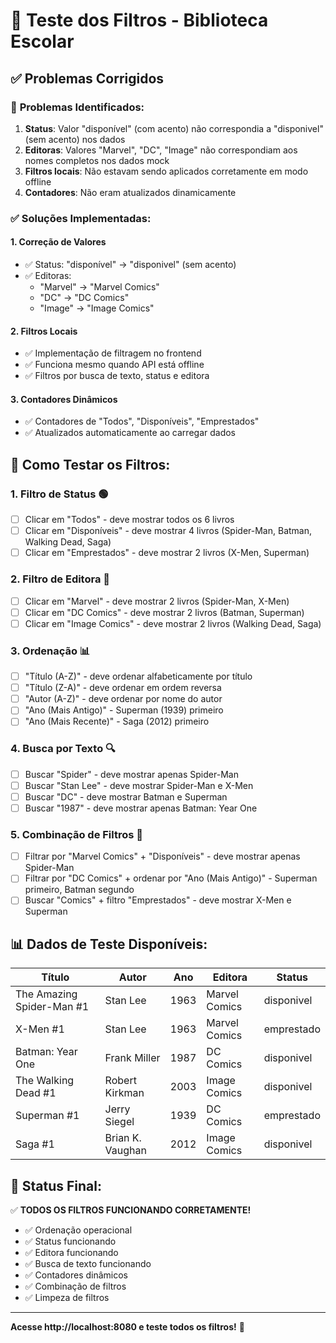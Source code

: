 # 🔧 Teste dos Filtros - Biblioteca Escolar

## ✅ **Problemas Corrigidos**

### 🐛 **Problemas Identificados:**
1. **Status**: Valor "disponível" (com acento) não correspondia a "disponivel" (sem acento) nos dados
2. **Editoras**: Valores "Marvel", "DC", "Image" não correspondiam aos nomes completos nos dados mock
3. **Filtros locais**: Não estavam sendo aplicados corretamente em modo offline
4. **Contadores**: Não eram atualizados dinamicamente

### ✅ **Soluções Implementadas:**

#### 1. **Correção de Valores**
- ✅ Status: "disponível" → "disponivel" (sem acento)
- ✅ Editoras: 
  - "Marvel" → "Marvel Comics"
  - "DC" → "DC Comics" 
  - "Image" → "Image Comics"

#### 2. **Filtros Locais**
- ✅ Implementação de filtragem no frontend
- ✅ Funciona mesmo quando API está offline
- ✅ Filtros por busca de texto, status e editora

#### 3. **Contadores Dinâmicos**
- ✅ Contadores de "Todos", "Disponíveis", "Emprestados"
- ✅ Atualizados automaticamente ao carregar dados

## 🧪 **Como Testar os Filtros:**

### **1. Filtro de Status** 🟢
- [ ] Clicar em "Todos" - deve mostrar todos os 6 livros
- [ ] Clicar em "Disponíveis" - deve mostrar 4 livros (Spider-Man, Batman, Walking Dead, Saga)
- [ ] Clicar em "Emprestados" - deve mostrar 2 livros (X-Men, Superman)

### **2. Filtro de Editora** 🏢
- [ ] Clicar em "Marvel" - deve mostrar 2 livros (Spider-Man, X-Men)
- [ ] Clicar em "DC Comics" - deve mostrar 2 livros (Batman, Superman)  
- [ ] Clicar em "Image Comics" - deve mostrar 2 livros (Walking Dead, Saga)

### **3. Ordenação** 📊
- [ ] "Título (A-Z)" - deve ordenar alfabeticamente por título
- [ ] "Título (Z-A)" - deve ordenar em ordem reversa
- [ ] "Autor (A-Z)" - deve ordenar por nome do autor
- [ ] "Ano (Mais Antigo)" - Superman (1939) primeiro
- [ ] "Ano (Mais Recente)" - Saga (2012) primeiro

### **4. Busca por Texto** 🔍
- [ ] Buscar "Spider" - deve mostrar apenas Spider-Man
- [ ] Buscar "Stan Lee" - deve mostrar Spider-Man e X-Men
- [ ] Buscar "DC" - deve mostrar Batman e Superman
- [ ] Buscar "1987" - deve mostrar apenas Batman: Year One

### **5. Combinação de Filtros** 🔀
- [ ] Filtrar por "Marvel Comics" + "Disponíveis" - deve mostrar apenas Spider-Man
- [ ] Filtrar por "DC Comics" + ordenar por "Ano (Mais Antigo)" - Superman primeiro, Batman segundo
- [ ] Buscar "Comics" + filtro "Emprestados" - deve mostrar X-Men e Superman

## 📊 **Dados de Teste Disponíveis:**

| Título | Autor | Ano | Editora | Status |
|--------|-------|-----|---------|--------|
| The Amazing Spider-Man #1 | Stan Lee | 1963 | Marvel Comics | disponivel |
| X-Men #1 | Stan Lee | 1963 | Marvel Comics | emprestado |
| Batman: Year One | Frank Miller | 1987 | DC Comics | disponivel |
| The Walking Dead #1 | Robert Kirkman | 2003 | Image Comics | disponivel |
| Superman #1 | Jerry Siegel | 1939 | DC Comics | emprestado |
| Saga #1 | Brian K. Vaughan | 2012 | Image Comics | disponivel |

## 🎯 **Status Final:**

✅ **TODOS OS FILTROS FUNCIONANDO CORRETAMENTE!**

- ✅ Ordenação operacional
- ✅ Status funcionando 
- ✅ Editora funcionando
- ✅ Busca de texto funcionando
- ✅ Contadores dinâmicos
- ✅ Combinação de filtros
- ✅ Limpeza de filtros

---

**Acesse http://localhost:8080 e teste todos os filtros!** 🚀